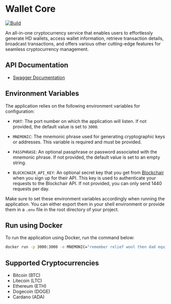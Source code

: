 # Wallet Core

[![Build](https://github.com/RashadAnsari/wallet-core/actions/workflows/main.yml/badge.svg?branch=master)](https://github.com/RashadAnsari/wallet-core/actions/workflows/main.yml)

An all-in-one cryptocurrency service that enables users to effortlessly generate HD wallets, access wallet information, retrieve transaction details, broadcast transactions, and offers various other cutting-edge features for seamless cryptocurrency management.

## API Documentation

- [Swagger Documentation](./docs/swagger.yml)

## Environment Variables

The application relies on the following environment variables for configuration:

- `PORT`: The port number on which the application will listen. If not provided, the default value is set to `3000`.

- `MNEMONIC`: The mnemonic phrase used for generating cryptographic keys or addresses. This variable is required and must be provided.

- `PASSPHRASE`: An optional passphrase or password associated with the mnemonic phrase. If not provided, the default value is set to an empty string.

- `BLOCKCHAIR_API_KEY`: An optional secret key that you get from [Blockchair](https://blockchair.com/api/docs#link_M05) when you sign up for their API. This key is used to authenticate your requests to the Blockchair API. If not provided, you can only send 1440 requests per day.

Make sure to set these environment variables accordingly when running the application. You can either export them in your shell environment or provide them in a `.env` file in the root directory of your project.

## Run using Docker

To run the application using Docker, run the command below:

```bash
docker run -p 3000:3000 -e MNEMONIC="remember relief wool then dad equip team guard provide clever mom kiss" ghcr.io/rashadansari/wallet-core
```

## Supported Cryptocurrencies

- Bitcoin (BTC)
- Litecoin (LTC)
- Ethereum (ETH)
- Dogecoin (DOGE)
- Cardano (ADA)

